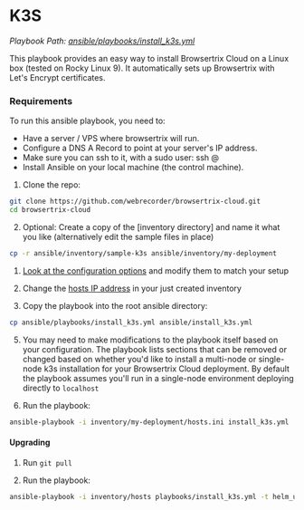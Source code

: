 # K3S

*Playbook Path: [ansible/playbooks/install_k3s.yml](https://github.com/webrecorder/browsertrix-cloud/blob/main/ansible/playbooks/install_k3s.yml)*

This playbook provides an easy way to install Browsertrix Cloud on a Linux box (tested on Rocky Linux 9). It automatically sets up Browsertrix with Let's Encrypt certificates.

### Requirements

To run this ansible playbook, you need to:

* Have a server / VPS where browsertrix will run.
* Configure a DNS A Record to point at your server's IP address.
* Make sure you can ssh to it, with a sudo user: ssh <your-user>@<your-domain>
* Install Ansible on your local machine (the control machine).


1. Clone the repo:
```zsh
git clone https://github.com/webrecorder/browsertrix-cloud.git
cd browsertrix-cloud
```

2. Optional: Create a copy of the [inventory directory] and name it what you like (alternatively edit the sample files in place)
```zsh
cp -r ansible/inventory/sample-k3s ansible/inventory/my-deployment
```

1. [Look at the configuration options](https://github.com/webrecorder/browsertrix-cloud/blob/main/ansible/inventory/sample-k3s/group_vars/all.yml) and modify them to match your setup 

2. Change the [hosts IP address](https://github.com/webrecorder/browsertrix-cloud/blob/main/ansible/inventory/sample-k3s/hosts.ini) in your just created inventory

3. Copy the playbook into the root ansible directory:
```zsh
cp ansible/playbooks/install_k3s.yml ansible/install_k3s.yml
```

5. You may need to make modifications to the playbook itself based on your configuration. The playbook lists sections that can be removed or changed based on whether you'd like to install a multi-node or single-node k3s installation for your Browsertrix Cloud deployment. By default the playbook assumes you'll run in a single-node environment deploying directly to `localhost`

6. Run the playbook:
```zsh
ansible-playbook -i inventory/my-deployment/hosts.ini install_k3s.yml
```

#### Upgrading

1. Run `git pull`

2. Run the playbook:
```zsh
ansible-playbook -i inventory/hosts playbooks/install_k3s.yml -t helm_upgrade
```
